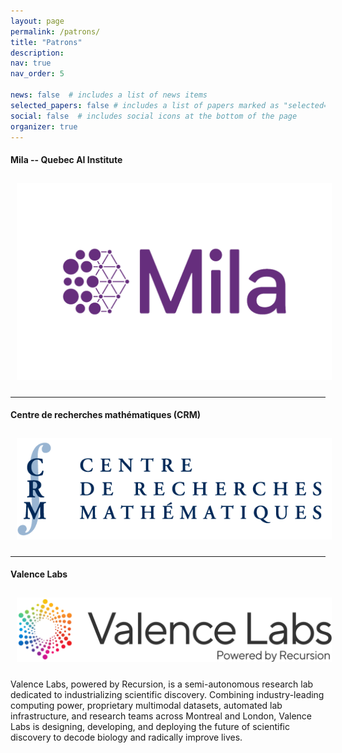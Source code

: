 ```yaml
---
layout: page
permalink: /patrons/
title: "Patrons"
description: 
nav: true
nav_order: 5

news: false  # includes a list of news items
selected_papers: false # includes a list of papers marked as "selected={true}"
social: false  # includes social icons at the bottom of the page
organizer: true
---
```


#### Mila -- Quebec AI Institute
<a href="https://mila.quebec/en/"><img id = 'mila_logo' class="img-fluid" src="/assets/img/logos/mila_logo.png" style="margin: 10px 10px 10px 10px;"></a>

---
#### Centre de recherches mathématiques (CRM)
<a href="https://www.crmath.ca/en/"><img id = 'crm_logo' class="img-fluid" src="/assets/img/logos/crm_logo.png" style="margin: 10px 10px 10px 10px;"></a>

---
#### Valence Labs
<a href="https://www.valencelabs.com"><img id = 'valence_logo' class="img-fluid" src="/assets/img/logos/valence_logo.svg" style="margin: 10px 10px 10px 10px;"></a>

Valence Labs, powered by Recursion, is a semi-autonomous research lab dedicated to industrializing scientific discovery. Combining industry-leading computing power, proprietary multimodal datasets, automated lab infrastructure, and research teams across Montreal and London, Valence Labs is designing, developing, and deploying the future of scientific discovery to decode biology and radically improve lives.
